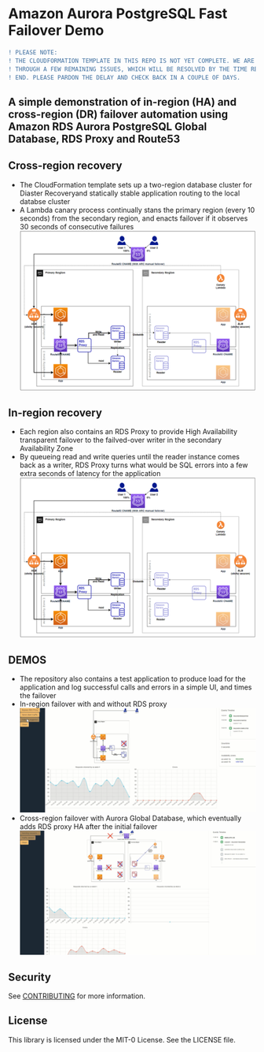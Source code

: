 # Amazon Aurora PostgreSQL Fast Failover Demo

```diff
! PLEASE NOTE:
! THE CLOUDFORMATION TEMPLATE IN THIS REPO IS NOT YET COMPLETE. WE ARE WORKING
! THROUGH A FEW REMAINING ISSUES, WHICH WILL BE RESOLVED BY THE TIME RE:INVENT
! END. PLEASE PARDON THE DELAY AND CHECK BACK IN A COUPLE OF DAYS.
```

## A simple demonstration of in-region (HA) and cross-region (DR) failover automation using Amazon RDS Aurora PostgreSQL Global Database, RDS Proxy and Route53

## Cross-region recovery
- The CloudFormation template sets up a two-region database cluster for Diaster Recoveryand statically stable application routing to the local databse cluster
- A Lambda canary process continually stans the primary region (every 10 seconds) from the secondary region, and enacts failover if it observes 30 seconds of consecutive failures
![architecture for cross-region failover](architecture_multi_region.png)

## In-region recovery
- Each region also contains an RDS Proxy to provide High Availability transparent failover to the failved-over writer in the secondary Availability Zone
- By queueing read and write queries until the reader instance comes back as a writer, RDS Proxy turns what would be SQL errors into a few extra seconds of latency for the application
![architecture for cross-region failover](architecture_multi_region.png)

## DEMOS
- The repository also contains a test application to produce load for the application and log successful calls and errors in a simple UI, and times the failover
- In-region failover with and without RDS proxy
![demo for in-region failover](demo_in_region.png)
- Cross-region failover with Aurora Global Database, which eventually adds RDS proxy HA after the initial failover
![demo for cross-region failover](demo_multi_region.png)


## Security

See [CONTRIBUTING](CONTRIBUTING.md#security-issue-notifications) for more information.

## License

This library is licensed under the MIT-0 License. See the LICENSE file.

